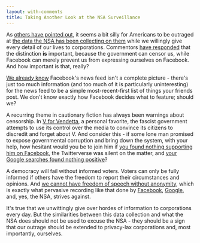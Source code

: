```yaml
---
layout: with-comments
title: Taking Another Look at the NSA Surveillance
---
```


As [others have pointed out][fickle], it seems a bit silly for Americans to be
outraged at [the data the NSA has been collecting on them][PRISM] while we
willingly give every detail of our lives to corporations.  Commentors [have
responded][comment] that the distinction **is** important, because the
government can censor us, while Facebook can merely prevent us from expressing
ourselves on Facebook.  And how important is that, really?

[We already know][edgerank] Facebook's news feed isn't a complete picture -
there's just too much information (and too much of it is particularly
uninteresting) for the news feed to be a simple most-recent-first list of
things your friends post.  We don't know exactly how Facebook decides what to
feature; should we?

A recurring theme in cautionary fiction has always been warnings about
censorship.  In [V for Vendetta], a personal favorite, the fascist government
attempts to use its control over the media to convince its citizens to
discredit and forget about V.  And consider this - if some lone man promised to
expose governmental corruption and bring down the system, with your help, how
hesitant would you be to join him if [you found nothing supporting him on
Facebook][facebook search], the Twitterverse was silent on the matter, and
[your Google searches found nothing positive][bubbling]?

A democracy will fail without informed voters.  Voters can only be fully
informed if others have the freedom to report their circumstances and opinions.
And [we cannot have freedom of speech without anonymity][psuedonyms], which is
exactly what pervasive recording like that done by [Facebook][beacon],
[Google][signed-out], and, yes, the NSA, strives against.

It's true that we unwittingly give over hordes of information to corporations
every day.  But the similarities between this data collection and what the NSA
does should not be used to excuse the NSA - they should be a sign that our
outrage should be extended to privacy-lax corporations and, most importantly,
ourselves.

[fickle]: http://www.theatlantic.com/national/archive/2013/06/americans-fickle-stance-on-data-mining-and-surveillance/276885/
[PRISM]: http://en.wikipedia.org/wiki/PRISM_(surveillance_program)
[comment]: http://www.theatlantic.com/national/archive/2013/06/americans-fickle-stance-on-data-mining-and-surveillance/276885/#comment-930747255
[edgerank]: http://techcrunch.com/2010/04/22/facebook-edgerank/
[V for Vendetta]: http://en.wikipedia.org/wiki/V_for_Vendetta_(film)
[facebook search]: http://en.wikipedia.org/wiki/V_for_Vendetta_(film)
[bubbling]: http://dontbubble.us/
[psuedonyms]: http://www.theatlantic.com/technology/archive/2011/08/why-facebook-and-googles-concept-of-real-names-is-revolutionary/243171/
[signed-out]: http://googleblog.blogspot.com/2009/12/personalized-search-for-everyone.html
[Beacon]: http://usatoday30.usatoday.com/tech/hotsites/2009-09-21-facebook-beacon_N.htm

